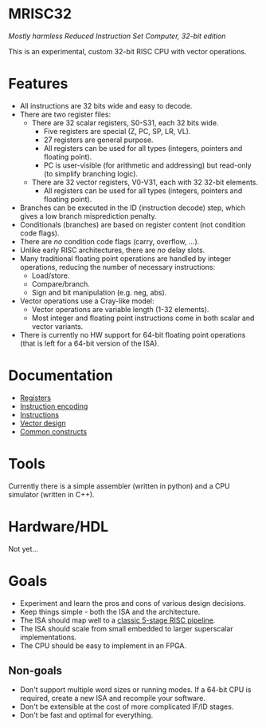 # MRISC32
*Mostly harmless Reduced Instruction Set Computer, 32-bit edition*

This is an experimental, custom 32-bit RISC CPU with vector operations.

# Features

* All instructions are 32 bits wide and easy to decode.
* There are two register files:
  - There are 32 scalar registers, S0-S31, each 32 bits wide.
    - Five registers are special (Z, PC, SP, LR, VL).
    - 27 registers are general purpose.
    - All registers can be used for all types (integers, pointers and floating point).
    - PC is user-visible (for arithmetic and addressing) but read-only (to simplify branching logic).
  - There are 32 vector registers, V0-V31, each with 32 32-bit elements.
    - All registers can be used for all types (integers, pointers and floating point).
* Branches can be executed in the ID (instruction decode) step, which gives a low branch misprediction penalty.
* Conditionals (branches) are based on register content (not condition code flags).
* There are *no* condition code flags (carry, overflow, ...).
* Unlike early RISC architectures, there are *no* delay slots.
* Many traditional floating point operations are handled by integer operations, reducing the number of necessary instructions:
  - Load/store.
  - Compare/branch.
  - Sign and bit manipulation (e.g. neg, abs).
* Vector operations use a Cray-like model:
  - Vector operations are variable length (1-32 elements).
  - Most integer and floating point instructions come in both scalar and vector variants.
* There is currently no HW support for 64-bit floating point operations (that is left for a 64-bit version of the ISA).


# Documentation

* [Registers](doc/Registers.md)
* [Instruction encoding](doc/InstructionEncoding.md)
* [Instructions](doc/Instructions.md)
* [Vector design](doc/VectorDesign.md)
* [Common constructs](doc/CommonConstructs.md)


# Tools

Currently there is a simple assembler (written in python) and a CPU simulator (written in C++).


# Hardware/HDL

Not yet...


# Goals

* Experiment and learn the pros and cons of various design decisions.
* Keep things simple - both the ISA and the architecture.
* The ISA should map well to a [classic 5-stage RISC pipeline](https://en.wikipedia.org/wiki/Classic_RISC_pipeline).
* The ISA should scale from small embedded to larger superscalar implementations.
* The CPU should be easy to implement in an FPGA.

## Non-goals

* Don't support multiple word sizes or running modes. If a 64-bit CPU is required, create a new ISA and recompile your software.
* Don't be extensible at the cost of more complicated IF/ID stages.
* Don't be fast and optimal for everything.

